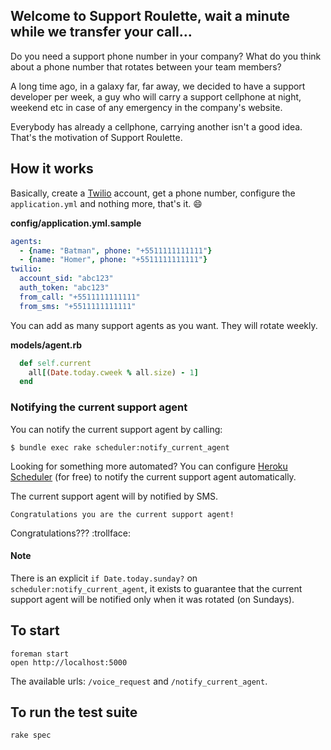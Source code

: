 ## Welcome to Support Roulette, wait a minute while we transfer your call…

Do you need a support phone number in your company? What do you think about a phone number that rotates between your team members?

A long time ago, in a galaxy far, far away, we decided to have a support developer per week, a guy who will carry a support cellphone at night, weekend etc in case of any emergency in the company's website.

Everybody has already a cellphone, carrying another isn't a good idea. That's the motivation of Support Roulette.

## How it works

Basically, create a [Twilio](http://www.twilio.com) account, get a phone number, configure the `application.yml` and nothing more, that's it. :smile:

**config/application.yml.sample**

```yaml
agents:
  - {name: "Batman", phone: "+5511111111111"}
  - {name: "Homer", phone: "+5511111111111"}
twilio:
  account_sid: "abc123"
  auth_token: "abc123"
  from_call: "+5511111111111"
  from_sms: "+5511111111111"
```

You can add as many support agents as you want. They will rotate weekly.

**models/agent.rb**

```ruby
  def self.current
    all[(Date.today.cweek % all.size) - 1]
  end
```


### Notifying the current support agent

You can notify the current support agent by calling:

```shell
$ bundle exec rake scheduler:notify_current_agent
```

Looking for something more automated? You can configure [Heroku Scheduler](https://addons.heroku.com/scheduler) (for free) to notify the current support agent automatically.

The current support agent will by notified by SMS.

`Congratulations you are the current support agent!`

Congratulations??? :trollface:

#### Note

There is an explicit `if Date.today.sunday?` on `scheduler:notify_current_agent`, it exists to guarantee that the current support agent will be notified only when it was rotated (on Sundays).

## To start

```shell
foreman start
open http://localhost:5000
```

The available urls: `/voice_request` and `/notify_current_agent`.

## To run the test suite

```shell
rake spec
```



